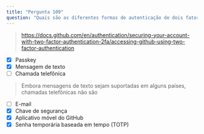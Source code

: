 ```yaml
---
title: "Pergunta 109"
question: "Quais são as diferentes formas de autenticação de dois fatores ou multifator suportadas pelo GitHub? (Escolha cinco.)"
---
```


> https://docs.github.com/en/authentication/securing-your-account-with-two-factor-authentication-2fa/accessing-github-using-two-factor-authentication
- [x] Passkey
- [x] Mensagem de texto
- [ ] Chamada telefônica  
> Embora mensagens de texto sejam suportadas em alguns países, chamadas telefônicas não são
- [ ] E-mail
- [x] Chave de segurança
- [x] Aplicativo móvel do GitHub
- [x] Senha temporária baseada em tempo (TOTP)
